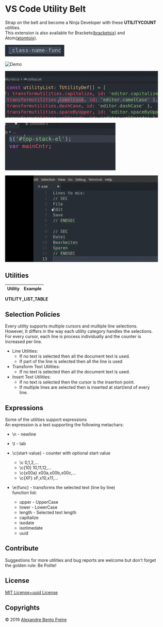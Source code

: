 # VS Code Utility Belt

Strap on the belt and become a Ninja Developer with these __UTILITYCOUNT__ utilities.  
This extension is also available for
Brackets([bracketsix](https://github.com/a-bentofreire/bracketstoix))
and Atom([atomtoix](https://atom.io/packages/atomtoix)).  

![Cycle Case](https://github.com/a-bentofreire/vsctoix/raw/master/./assets/demo/cycle-case.gif)
  
![Demo](https://github.com/a-bentofreire/vsctoix/raw/master/./assets/demo/demo.gif)
  
![Extract Text](https://github.com/a-bentofreire/vsctoix/raw/master/./assets/demo/extract-text.gif)
  
![Change Case](https://github.com/a-bentofreire/vsctoix/raw/master/./assets/demo/change-case.gif)
  
![Mixer](https://github.com/a-bentofreire/vsctoix/raw/master/./assets/demo/mixer.gif)
  

## Utilities

| Utility  | Example |
| ------------- | ------------- |
__UTILITY_LIST_TABLE__

## Selection Policies

Every utility supports multiple cursors and multiple line selections.  
However, It differs in the way each utility category handles the selections.  
For every cursor, each line is process individually and the counter is increased per line.  

- Line Utilities:  
  - If no text is selected then all the document text is used.  
  - If part of the line is selected then all the line is used  
- Transform Text Utilities:  
  - If no text is selected then all the document text is used.  
- Insert Text Utilities:
  - If no text is selected then the cursor is the insertion point.  
  - If multiple lines are selected then is inserted at start/end of every line.  

## Expressions

Some of the utilities support expressions  
An expression is a text supporting the following metachars:  

- \n - newline
- \t - tab
- \c{start-value} - counter with optional start value  
  - \c  0,1,2,...  
  - \c{10} 10,11,12,...  
  - \c{x00a} x00a,x00b,x00c,...  
  - \c{XF} xF,x10,x11,...  

- \e{func} - transforms the selected text (line by line)  
    function list:  
  - upper - UpperCase  
  - lower - LowerCase  
  - length - Selected text length  
  - capitalize  
  - isodate  
  - isotimedate  
  - uuid  

## Contribute

Suggestions for more utilities and bug reports are welcome but don't forget the golden rule: Be Polite!  

## License

[MIT License+uuid License](https://github.com/a-bentofreire/uuid-licenses/blob/master/MIT-uuid-license.md)

## Copyrights  
  
© 2019 [Alexandre Bento Freire](https://www.a-bentofreire.com)  
